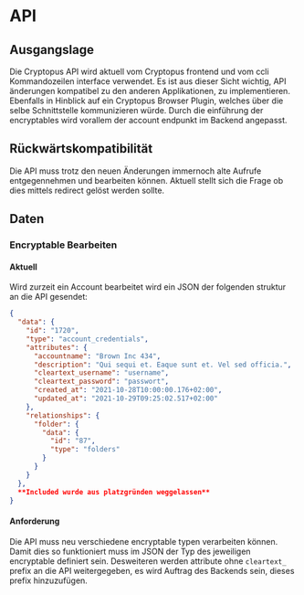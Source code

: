 # API

## Ausgangslage
Die Cryptopus API wird aktuell vom Cryptopus frontend und vom ccli Kommandozeilen interface verwendet. Es ist aus dieser Sicht wichtig, API änderungen kompatibel zu den anderen Applikationen, zu implementieren. Ebenfalls in Hinblick auf ein Cryptopus Browser Plugin, welches über die selbe Schnittstelle kommunizieren würde. Durch die einführung der encryptables wird vorallem der account endpunkt im Backend angepasst.

## Rückwärtskompatibilität
Die API muss trotz den neuen Änderungen immernoch alte Aufrufe entgegennehmen und bearbeiten können. Aktuell stellt sich die Frage ob dies mittels redirect gelöst werden sollte.

## Daten 

### Encryptable Bearbeiten

#### Aktuell

Wird zurzeit ein Account bearbeitet wird ein JSON der folgenden struktur an die API gesendet:
```json
{
  "data": {
    "id": "1720",
    "type": "account_credentials",
    "attributes": {
      "accountname": "Brown Inc 434",
      "description": "Qui sequi et. Eaque sunt et. Vel sed officia.",
      "cleartext_username": "username",
      "cleartext_password": "passwort",
      "created_at": "2021-10-28T10:00:00.176+02:00",
      "updated_at": "2021-10-29T09:25:02.517+02:00"
    },
    "relationships": {
      "folder": {
        "data": {
          "id": "87",
          "type": "folders"
        }
      }
    }
  },
  **Included wurde aus platzgründen weggelassen**
}
```

#### Anforderung
Die API muss neu verschiedene encryptable typen verarbeiten können. Damit dies so funktioniert muss im JSON der Typ des jeweiligen encryptable definiert sein. Desweiteren werden attribute ohne `cleartext_` prefix an die API weitergegeben, es wird Auftrag des Backends sein, dieses prefix hinzuzufügen.

